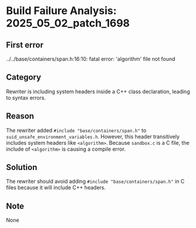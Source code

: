 # Build Failure Analysis: 2025_05_02_patch_1698

## First error

../../base/containers/span.h:16:10: fatal error: 'algorithm' file not found

## Category
Rewriter is including system headers inside a C++ class declaration, leading to syntax errors.

## Reason
The rewriter added `#include "base/containers/span.h"` to `suid_unsafe_environment_variables.h`. However, this header transitively includes system headers like `<algorithm>`. Because `sandbox.c` is a C file, the include of `<algorithm>` is causing a compile error.

## Solution
The rewriter should avoid adding `#include "base/containers/span.h"` in C files because it will include C++ headers.

## Note
None